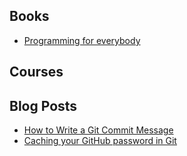 
## Books

* [Programming for everybody](http://www.pythonlearn.com/book.php)

## Courses

## Blog Posts

* [How to Write a Git Commit Message](http://chris.beams.io/posts/git-commit/)
* [Caching your GitHub password in Git](https://help.github.com/articles/caching-your-github-password-in-git/)

